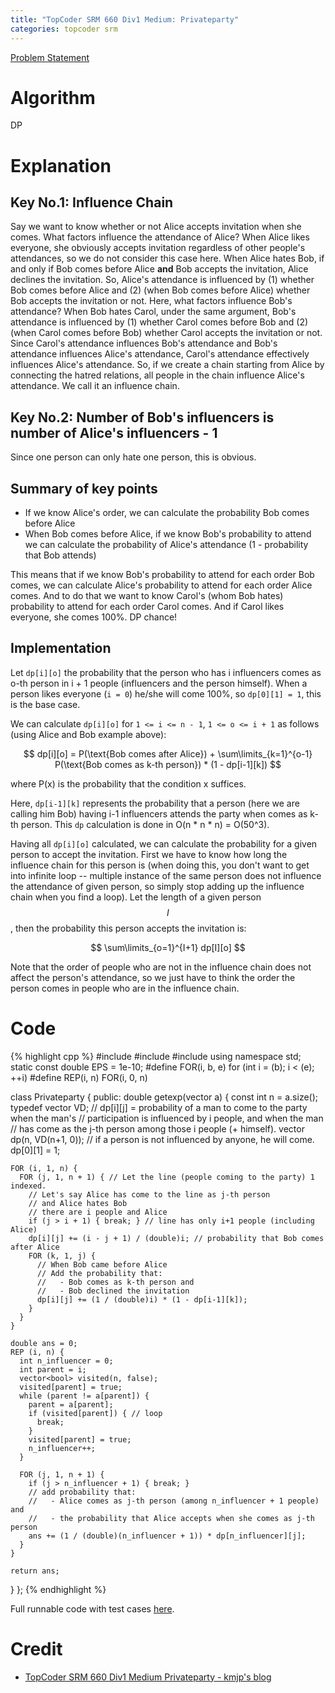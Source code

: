 ```yaml
---
title: "TopCoder SRM 660 Div1 Medium: Privateparty"
categories: topcoder srm
---
```


[Problem Statement](http://community.topcoder.com/stat?c=problem_statement&pm=13804)

# Algorithm

DP

# Explanation

## Key No.1: Influence Chain

Say we want to know whether or not Alice accepts invitation when she comes. What factors influence the attendance of Alice? When Alice likes everyone, she obviously accepts invitation regardless of other people's attendances, so we do not consider this case here. When Alice hates Bob, if and only if Bob comes before Alice **and** Bob accepts the invitation, Alice declines the invitation. So, Alice's attendance is influenced by (1) whether Bob comes before Alice and (2) (when Bob comes before Alice) whether Bob accepts the invitation or not. Here, what factors influence Bob's attendance? When Bob hates Carol, under the same argument, Bob's attendance is influenced by (1) whether Carol comes before Bob and (2) (when Carol comes before Bob) whether Carol accepts the invitation or not. Since Carol's attendance influences Bob's attendance and Bob's attendance influences Alice's attendance, Carol's attendance effectively influences Alice's attendance. So, if we create a chain starting from Alice by connecting the hatred relations, all people in the chain influence Alice's attendance. We call it an influence chain.

## Key No.2: Number of Bob's influencers is number of Alice's influencers - 1

Since one person can only hate one person, this is obvious.

## Summary of key points

- If we know Alice's order, we can calculate the probability Bob comes before Alice
- When Bob comes before Alice, if we know Bob's probability to attend we can calculate the probability of Alice's attendance (1 - probability that Bob attends)

This means that if we know Bob's probability to attend for each order Bob comes, we can calculate Alice's probability to attend for each order Alice comes. And to do that we want to know Carol's (whom Bob hates) probability to attend for each order Carol comes. And if Carol likes everyone, she comes 100%. DP chance!

## Implementation

Let `dp[i][o]` the probability that the person who has i influencers comes as o-th person in i + 1 people (influencers and the person himself). When a person likes everyone (`i = 0`) he/she will come 100%, so `dp[0][1] = 1`, this is the base case.

We can calculate `dp[i][o]` for `1 <= i <= n - 1`, `1 <= o <= i + 1` as follows (using Alice and Bob example above):

$$
dp[i][o] = P(\text{Bob comes after Alice}) + \sum\limits_{k=1}^{o-1} P(\text{Bob comes as k-th person}) * (1 - dp[i-1][k])
$$

where P(x) is the probability that the condition x suffices.

Here, `dp[i-1][k]` represents the probability that a person (here we are calling him Bob) having i-1 influencers attends the party when comes as k-th person. This `dp` calculation is done in O(n * n * n) = O(50^3).

Having all `dp[i][o]` calculated, we can calculate the probability for a given person to accept the invitation. First we have to know how long the influence chain for this person is (when doing this, you don't want to get into infinite loop -- multiple instance of the same person does not influence the attendance of given person, so simply stop adding up the influence chain when you find a loop). Let the length of a given person $$ I $$, then the probability this person accepts the invitation is:

$$
\sum\limits_{o=1}^{I+1} dp[I][o]
$$

Note that the order of people who are not in the influence chain does not affect the person's attendance, so we just have to think the order the person comes in people who are in the influence chain.

# Code

{% highlight cpp %}
#include <iostream>
#include <string>
#include <vector>
using namespace std;
static const double EPS = 1e-10;
#define FOR(i, b, e) for (int i = (b); i < (e); ++i)
#define REP(i, n) FOR(i, 0, n)

class Privateparty {
  public:
  double getexp(vector <int> a) {
    const int n = a.size();
    typedef vector<double> VD;
    // dp[i][j] = probability of a man to come to the party when the man's
    //            participation is influenced by i people, and when the man
    //            has come as the j-th person among those i people (+ himself).
    vector<VD> dp(n, VD(n+1, 0));
    // if a person is not influenced by anyone, he will come.
    dp[0][1] = 1;

    FOR (i, 1, n) {
      FOR (j, 1, n + 1) { // Let the line (people coming to the party) 1 indexed.
        // Let's say Alice has come to the line as j-th person
        // and Alice hates Bob
        // there are i people and Alice
        if (j > i + 1) { break; } // line has only i+1 people (including Alice)
        dp[i][j] += (i - j + 1) / (double)i; // probability that Bob comes after Alice
        FOR (k, 1, j) {
          // When Bob came before Alice
          // Add the probability that:
          //   - Bob comes as k-th person and
          //   - Bob declined the invitation
          dp[i][j] += (1 / (double)i) * (1 - dp[i-1][k]);
        }
      }
    }

    double ans = 0;
    REP (i, n) {
      int n_influencer = 0;
      int parent = i;
      vector<bool> visited(n, false);
      visited[parent] = true;
      while (parent != a[parent]) {
        parent = a[parent];
        if (visited[parent]) { // loop
          break;
        }
        visited[parent] = true;
        n_influencer++;
      }

      FOR (j, 1, n + 1) {
        if (j > n_influencer + 1) { break; }
        // add probability that:
        //   - Alice comes as j-th person (among n_influencer + 1 people) and
        //   - the probability that Alice accepts when she comes as j-th person
        ans += (1 / (double)(n_influencer + 1)) * dp[n_influencer][j];
      }
    }

    return ans;
  }
};
{% endhighlight %}

Full runnable code with test cases [here](https://github.com/Genki-S/programming-contest-blog/blob/master/code/topcoder/srm/660/div1/Privateparty.cpp).

# Credit

- [TopCoder SRM 660 Div1 Medium Privateparty - kmjp's blog](http://kmjp.hatenablog.jp/entry/2015/06/04/1030)
